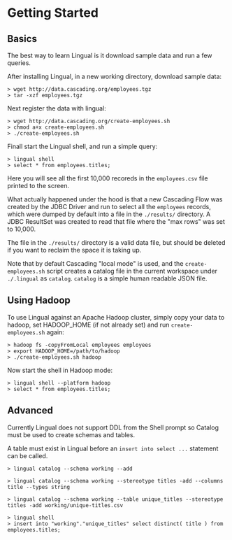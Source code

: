 
# Getting Started

## Basics

The best way to learn Lingual is it download sample data and run a few queries.

After installing Lingual, in a new working directory, download sample data:

    > wget http://data.cascading.org/employees.tgz
    > tar -xzf employees.tgz

Next register the data with lingual:

    > wget http://data.cascading.org/create-employees.sh
    > chmod a+x create-employees.sh
    > ./create-employees.sh

Finall start the Lingual shell, and run a simple query:

    > lingual shell
    > select * from employees.titles;

Here you will see all the first 10,000 recoreds in the `employees.csv` file printed to the screen.

What actually happened under the hood is that a new Cascading Flow was created by the JDBC Driver and run to select
all the `employees` records, which were dumped by default into a file in the `./results/` directory. A JDBC ResultSet
was created to read that file where the "max rows" was set to 10,000.

The file in the `./results/` directory is a valid data file, but should be deleted if you want to reclaim the
space it is taking up.

Note that by default Cascading "local mode" is used, and the `create-employees.sh` script creates a catalog file
in the current workspace under `./.lingual` as `catalog`. `catalog` is a simple human readable JSON file.

## Using Hadoop

To use Lingual against an Apache Hadoop cluster, simply copy your data to hadoop, set HADOOP_HOME (if not already set)
and run `create-employees.sh` again:


    > hadoop fs -copyFromLocal employees employees
    > export HADOOP_HOME=/path/to/hadoop
    > ./create-employees.sh hadoop

Now start the shell in Hadoop mode:

    > lingual shell --platform hadoop
    > select * from employees.titles;

## Advanced

Currently Lingual does not support DDL from the Shell prompt so Catalog must be used to create schemas and tables.

A table must exist in Lingual before an `insert into select ...` statement can be called.

    > lingual catalog --schema working --add

    > lingual catalog --schema working --stereotype titles -add --columns title --types string

    > lingual catalog --schema working --table unique_titles --stereotype titles -add working/unique-titles.csv

    > lingual shell
    > insert into "working"."unique_titles" select distinct( title ) from employees.titles;